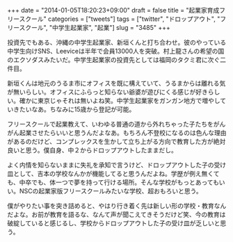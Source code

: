 +++
date = "2014-01-05T18:20:23+09:00"
draft = false
title = "起業家育成フリースクール"
categories = ["tweets"]
tags = ["twitter", "ドロップアウト", "フリースクール", "中学生起業家", "起業"]
slug = "3485"
+++

投資先でもある、沖縄の中学生起業家、新垣くんと打ち合わせ。彼のやっている中学生向けSNS、Leeviceは半年で会員13000人を突破。村上龍さんの希望の国のエクソダスみたいだ。中学生起業家の投資先としては福岡のタクミ君に次ぐ二件目。

新垣くんは地元のうるま市にオフィスを既に構えていて、うるまからは離れる気が無いらしい。オフィスにふらっと知らない爺婆が遊びにくる感じが好きらしい。確かに東京じゃそれは無いよね笑。中学生起業家をガンガン地方で増やしていきたいなあ。ちなみに15歳から登記が可能。

フリースクールで起業教えて、いわゆる普通の道から外れちゃった子たちをがんがん起業させたらいいと思うんだよなあ。もちろん不登校になるのは色んな理由があるのだけど、コンプレックスを生かして立ち上がる方向で教育した方が絶対良いと思う。僕自身、中２からドロップアウトしたままだし。

よく内情を知らないままに失礼を承知で言うけど、ドロップアウトした子の受け皿として、吉本の学校なんかが機能してると思うんだよね。学歴が例え無くても、中卒でも、体一つで夢を持って行ける場所。そんな学校がもっとあってもいい。NSCの起業家版フリースクールみたいな学校、超おもろいと思う。

僕がやりたい事を突き詰めると、やはり行き着く先は新しい形の学校・教育なんだよな。お前が教育を語るな、なんて声が聞こえてきそうだけど笑、今の教育は破綻していると感じるし、学校からドロップアウトした子の受け皿が乏しいと思う。
